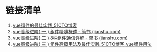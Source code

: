 # 链接清单
1. [vue组件的最佳实践_51CTO博客](https://blog.51cto.com/topic/vuezujiandezuijiashijian.html)
2. [vue高级进阶( 一 ) 组件精髓概述 - 简书 (jianshu.com)](https://www.jianshu.com/p/e26939be5976)
3. [vue高级进阶( 二 ) 8种组件通信详解 - 简书 (jianshu.com)](https://www.jianshu.com/p/f6c73dc8945a)
4. [vue高级进阶( 三 ) 组件高级用法及最佳实践_51CTO博客_vue组件用法](https://blog.51cto.com/antcraftsmen/5108038)